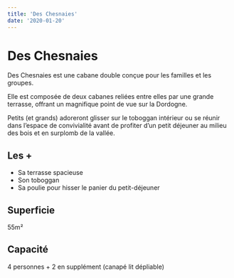 ```yaml
---
title: 'Des Chesnaies'
date: '2020-01-20'
---
```


# Des Chesnaies

Des Chesnaies est une cabane double conçue pour les familles et les groupes.

Elle est composée de deux cabanes reliées entre elles par une grande terrasse, offrant un magnifique point de vue sur la Dordogne.

Petits (et grands) adoreront glisser sur le toboggan intérieur ou se réunir dans l’espace de convivialité avant de profiter d’un petit déjeuner au milieu des bois et en surplomb de la vallée.

## Les +

- Sa terrasse spacieuse
- Son toboggan
- Sa poulie pour hisser le panier du petit-déjeuner

## Superficie

55m²

## Capacité

4 personnes + 2 en supplément (canapé lit dépliable)
